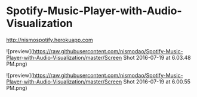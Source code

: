# Spotify-Music-Player-with-Audio-Visualization

http://nismospotify.herokuapp.com

![preview](https://raw.githubusercontent.com/nismodao/Spotify-Music-Player-with-Audio-Visualization/master/Screen Shot 2016-07-19 at 6.03.48 PM.png)

![preview](https://raw.githubusercontent.com/nismodao/Spotify-Music-Player-with-Audio-Visualization/master/Screen Shot 2016-07-19 at 6.00.55 PM.png)



